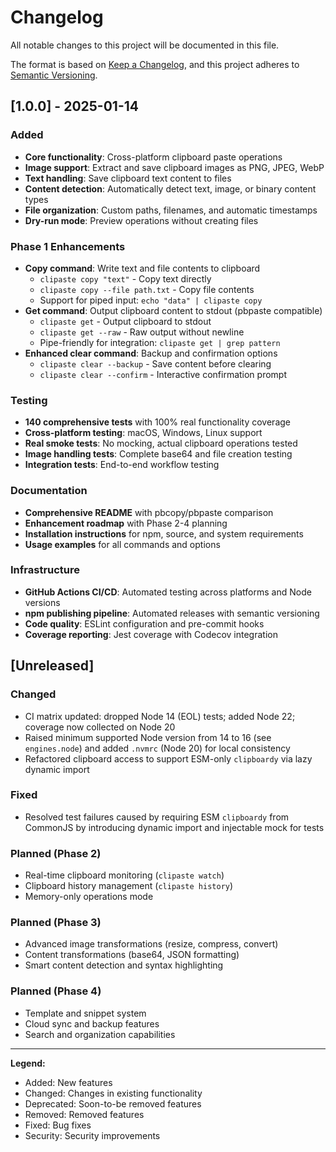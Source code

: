# Changelog

All notable changes to this project will be documented in this file.

The format is based on [Keep a Changelog](https://keepachangelog.com/en/1.0.0/),
and this project adheres to [Semantic Versioning](https://semver.org/spec/v2.0.0.html).

## [1.0.0] - 2025-01-14

### Added

- **Core functionality**: Cross-platform clipboard paste operations
- **Image support**: Extract and save clipboard images as PNG, JPEG, WebP
- **Text handling**: Save clipboard text content to files
- **Content detection**: Automatically detect text, image, or binary content types
- **File organization**: Custom paths, filenames, and automatic timestamps
- **Dry-run mode**: Preview operations without creating files

### Phase 1 Enhancements

- **Copy command**: Write text and file contents to clipboard
  - `clipaste copy "text"` - Copy text directly
  - `clipaste copy --file path.txt` - Copy file contents
  - Support for piped input: `echo "data" | clipaste copy`
- **Get command**: Output clipboard content to stdout (pbpaste compatible)
  - `clipaste get` - Output clipboard to stdout
  - `clipaste get --raw` - Raw output without newline
  - Pipe-friendly for integration: `clipaste get | grep pattern`
- **Enhanced clear command**: Backup and confirmation options
  - `clipaste clear --backup` - Save content before clearing
  - `clipaste clear --confirm` - Interactive confirmation prompt

### Testing

- **140 comprehensive tests** with 100% real functionality coverage
- **Cross-platform testing**: macOS, Windows, Linux support
- **Real smoke tests**: No mocking, actual clipboard operations tested
- **Image handling tests**: Complete base64 and file creation testing
- **Integration tests**: End-to-end workflow testing

### Documentation

- **Comprehensive README** with pbcopy/pbpaste comparison
- **Enhancement roadmap** with Phase 2-4 planning
- **Installation instructions** for npm, source, and system requirements
- **Usage examples** for all commands and options

### Infrastructure

- **GitHub Actions CI/CD**: Automated testing across platforms and Node versions
- **npm publishing pipeline**: Automated releases with semantic versioning
- **Code quality**: ESLint configuration and pre-commit hooks
- **Coverage reporting**: Jest coverage with Codecov integration

## [Unreleased]

### Changed

- CI matrix updated: dropped Node 14 (EOL) tests; added Node 22; coverage now collected on Node 20
- Raised minimum supported Node version from 14 to 16 (see `engines.node`) and added `.nvmrc` (Node 20) for local consistency
- Refactored clipboard access to support ESM-only `clipboardy` via lazy dynamic import

### Fixed

- Resolved test failures caused by requiring ESM `clipboardy` from CommonJS by introducing dynamic import and injectable mock for tests

### Planned (Phase 2)

- Real-time clipboard monitoring (`clipaste watch`)
- Clipboard history management (`clipaste history`)
- Memory-only operations mode

### Planned (Phase 3)

- Advanced image transformations (resize, compress, convert)
- Content transformations (base64, JSON formatting)
- Smart content detection and syntax highlighting

### Planned (Phase 4)

- Template and snippet system
- Cloud sync and backup features  
- Search and organization capabilities

---

**Legend:**

- Added: New features
- Changed: Changes in existing functionality  
- Deprecated: Soon-to-be removed features
- Removed: Removed features
- Fixed: Bug fixes
- Security: Security improvements
